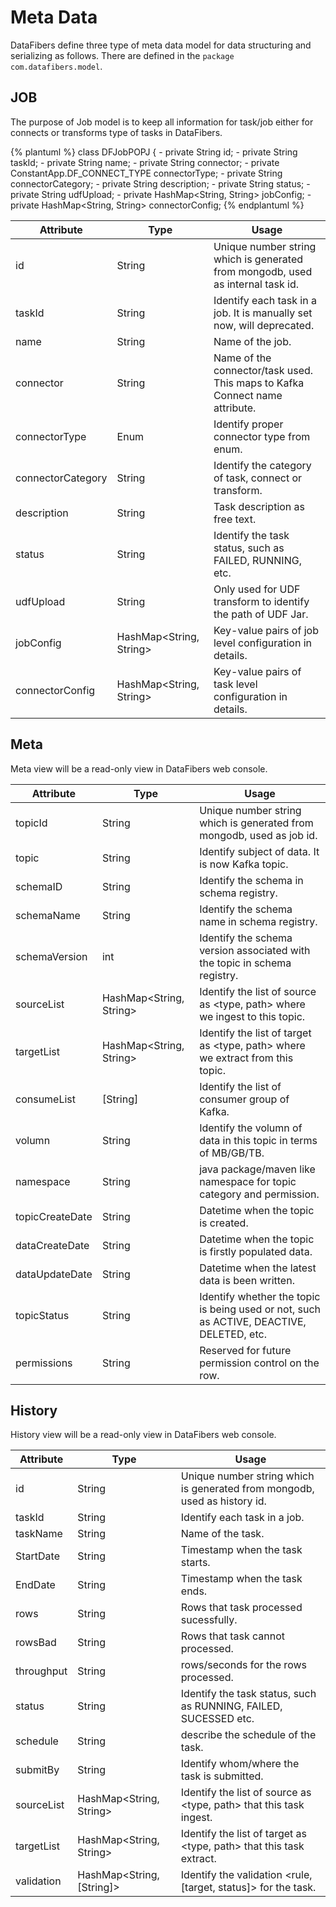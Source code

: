 # Meta Data
DataFibers define three type of meta data model for data structuring and serializing as follows. There are defined in the ```package com.datafibers.model```.
## JOB
The purpose of Job model is to keep all information for task/job either for connects or transforms type of tasks in DataFibers.

{% plantuml %}
class DFJobPOPJ {
        - private String id; 
        - private String taskId;
        - private String name;
        - private String connector; 
        - private ConstantApp.DF_CONNECT_TYPE connectorType; 
        - private String connectorCategory;
        - private String description; 
        - private String status; 
        - private String udfUpload;
        - private HashMap<String, String> jobConfig; 
        - private HashMap<String, String> connectorConfig; 
{% endplantuml %}

| Attribute | Type| Usage |
| -- | -- | -- |
| id | String | Unique number string which is generated from mongodb, used as internal task id. |
| taskId | String | Identify each task in a job. It is manually set now, will deprecated. |
| name | String | Name of the job. |
| connector | String | Name of the connector/task used. This maps to Kafka Connect name attribute. |
| connectorType | Enum | Identify proper connector type from enum. |
| connectorCategory | String | Identify the category of task, connect or transform. |
| description | String | Task description as free text.|
| status | String | Identify the task status, such as FAILED, RUNNING, etc. |
| udfUpload | String | Only used for UDF transform to identify the path of UDF Jar. |
| jobConfig | HashMap<String, String>  | Key-value pairs of job level configuration in details. |
| connectorConfig | HashMap<String, String>  | Key-value pairs of task level configuration in details. |


## Meta
Meta view will be a read-only view in DataFibers web console.

| Attribute | Type| Usage |
| -- | -- | -- |
| topicId | String | Unique number string which is generated from mongodb, used as job id. |
| topic | String | Identify subject of data. It is now Kafka topic. |
| schemaID | String | Identify the schema in schema registry. |
| schemaName | String | Identify the schema name in schema registry. |
| schemaVersion | int | Identify the schema version associated with the topic in schema registry. |
| sourceList | HashMap<String, String> | Identify the list of source as <type, path> where we ingest to this topic. |
| targetList | HashMap<String, String> | Identify the list of target as <type, path> where we extract from this topic. |
| consumeList | [String] | Identify the list of consumer group of Kafka. |
| volumn | String | Identify the volumn of data in this topic in terms of MB/GB/TB. |
| namespace | String | java package/maven like namespace for topic category and permission. |
| topicCreateDate | String  | Datetime when the topic is created. |
| dataCreateDate | String  | Datetime when the topic is firstly populated data. |
| dataUpdateDate | String  | Datetime when the latest data is been written. |
| topicStatus | String  | Identify whether the topic is being used or not, such as ACTIVE, DEACTIVE, DELETED, etc. |
| permissions | String  | Reserved for future permission control on the row. |

## History
History view will be a read-only view in DataFibers web console.

| Attribute | Type| Usage |
| -- | -- | -- |
| id | String | Unique number string which is generated from mongodb, used as history id. |
| taskId | String | Identify each task in a job. |
| taskName | String | Name of the task. |
| StartDate | String | Timestamp when the task starts. |
| EndDate | String | Timestamp when the task ends. |
| rows | String | Rows that task processed sucessfully. |
| rowsBad | String | Rows that task cannot processed. |
| throughput | String | rows/seconds for the rows processed. |
| status | String | Identify the task status, such as RUNNING, FAILED, SUCESSED etc. |
| schedule | String | describe the schedule of the task. |
| submitBy | String | Identify whom/where the task is submitted. |
| sourceList | HashMap<String, String> | Identify the list of source as <type, path> that this task ingest. |
| targetList | HashMap<String, String> | Identify the list of target as <type, path> that this task extract. |
| validation | HashMap<String, [String]> | Identify the validation <rule, [target, status]> for the task. |